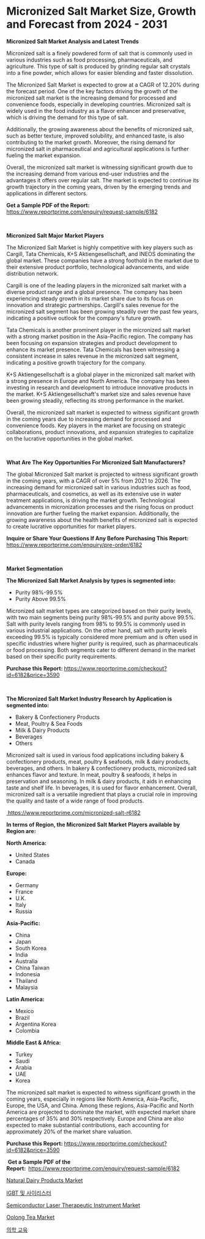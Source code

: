 <p><h1>Micronized Salt Market Size, Growth and Forecast from 2024 - 2031</h1></p><p><strong>Micronized Salt Market Analysis and Latest Trends</strong></p>
<p><p>Micronized salt is a finely powdered form of salt that is commonly used in various industries such as food processing, pharmaceuticals, and agriculture. This type of salt is produced by grinding regular salt crystals into a fine powder, which allows for easier blending and faster dissolution.</p><p>The Micronized Salt Market is expected to grow at a CAGR of 12.20% during the forecast period. One of the key factors driving the growth of the micronized salt market is the increasing demand for processed and convenience foods, especially in developing countries. Micronized salt is widely used in the food industry as a flavor enhancer and preservative, which is driving the demand for this type of salt.</p><p>Additionally, the growing awareness about the benefits of micronized salt, such as better texture, improved solubility, and enhanced taste, is also contributing to the market growth. Moreover, the rising demand for micronized salt in pharmaceutical and agricultural applications is further fueling the market expansion.</p><p>Overall, the micronized salt market is witnessing significant growth due to the increasing demand from various end-user industries and the advantages it offers over regular salt. The market is expected to continue its growth trajectory in the coming years, driven by the emerging trends and applications in different sectors.</p></p>
<p><strong>Get a Sample PDF of the Report:&nbsp;</strong> <a href="https://www.reportprime.com/enquiry/request-sample/6182">https://www.reportprime.com/enquiry/request-sample/6182</a></p>
<p>&nbsp;</p>
<p><strong>Micronized Salt Major Market Players</strong></p>
<p><p>The Micronized Salt Market is highly competitive with key players such as Cargill, Tata Chemicals, K+S Aktiengesellschaft, and INEOS dominating the global market. These companies have a strong foothold in the market due to their extensive product portfolio, technological advancements, and wide distribution network.</p><p>Cargill is one of the leading players in the micronized salt market with a diverse product range and a global presence. The company has been experiencing steady growth in its market share due to its focus on innovation and strategic partnerships. Cargill's sales revenue for the micronized salt segment has been growing steadily over the past few years, indicating a positive outlook for the company's future growth.</p><p>Tata Chemicals is another prominent player in the micronized salt market with a strong market position in the Asia-Pacific region. The company has been focusing on expansion strategies and product development to enhance its market presence. Tata Chemicals has been witnessing a consistent increase in sales revenue in the micronized salt segment, indicating a positive growth trajectory for the company.</p><p>K+S Aktiengesellschaft is a global player in the micronized salt market with a strong presence in Europe and North America. The company has been investing in research and development to introduce innovative products in the market. K+S Aktiengesellschaft's market size and sales revenue have been growing steadily, reflecting its strong performance in the market.</p><p>Overall, the micronized salt market is expected to witness significant growth in the coming years due to increasing demand for processed and convenience foods. Key players in the market are focusing on strategic collaborations, product innovations, and expansion strategies to capitalize on the lucrative opportunities in the global market.</p></p>
<p>&nbsp;</p>
<p><strong>What Are The Key Opportunities For Micronized Salt Manufacturers?</strong></p>
<p><p>The global Micronized Salt market is projected to witness significant growth in the coming years, with a CAGR of over 5% from 2021 to 2026. The increasing demand for micronized salt in various industries such as food, pharmaceuticals, and cosmetics, as well as its extensive use in water treatment applications, is driving the market growth. Technological advancements in micronization processes and the rising focus on product innovation are further fueling the market expansion. Additionally, the growing awareness about the health benefits of micronized salt is expected to create lucrative opportunities for market players.</p></p>
<p><strong>Inquire or Share Your Questions If Any Before Purchasing This Report:</strong> <a href="https://www.reportprime.com/enquiry/pre-order/6182">https://www.reportprime.com/enquiry/pre-order/6182</a></p>
<p>&nbsp;</p>
<p><strong>Market Segmentation</strong></p>
<p><strong>The Micronized Salt Market Analysis by types is segmented into:</strong></p>
<p><ul><li>Purity 98%-99.5%</li><li>Purity Above 99.5%</li></ul></p>
<p><p>Micronized salt market types are categorized based on their purity levels, with two main segments being purity 98%-99.5% and purity above 99.5%. Salt with purity levels ranging from 98% to 99.5% is commonly used in various industrial applications. On the other hand, salt with purity levels exceeding 99.5% is typically considered more premium and is often used in specific industries where higher purity is required, such as pharmaceuticals or food processing. Both segments cater to different demand in the market based on their specific purity requirements.</p></p>
<p><strong>Purchase this Report:&nbsp;</strong><a href="https://www.reportprime.com/checkout?id=6182&price=3590">https://www.reportprime.com/checkout?id=6182&price=3590</a></p>
<p>&nbsp;</p>
<p><strong>The Micronized Salt Market Industry Research by Application is segmented into:</strong></p>
<p><ul><li>Bakery & Confectionery Products</li><li>Meat, Poultry & Sea Foods</li><li>Milk & Dairy Products</li><li>Beverages</li><li>Others</li></ul></p>
<p><p>Micronized salt is used in various food applications including bakery & confectionery products, meat, poultry & seafoods, milk & dairy products, beverages, and others. In bakery & confectionery products, micronized salt enhances flavor and texture. In meat, poultry & seafoods, it helps in preservation and seasoning. In milk & dairy products, it aids in enhancing taste and shelf life. In beverages, it is used for flavor enhancement. Overall, micronized salt is a versatile ingredient that plays a crucial role in improving the quality and taste of a wide range of food products.</p></p>
<p><a href="https://www.reportprime.com/micronized-salt-r6182">&nbsp;https://www.reportprime.com/micronized-salt-r6182</a></p>
<p><strong>In terms of Region, the Micronized Salt Market Players available by Region are:</strong></p>
<p>
    <p> <strong> North America: </strong>
        <ul>
            <li>United States</li>
            <li>Canada</li>
        </ul>
        </p> 
    <p> <strong> Europe: </strong>
        <ul>
            <li>Germany</li>
            <li>France</li>
            <li>U.K.</li>
            <li>Italy</li>
            <li>Russia</li>
        </ul>
        </p> 
    <p> <strong> Asia-Pacific: </strong>
        <ul>
            <li>China</li>
            <li>Japan</li>
            <li>South Korea</li>
            <li>India</li>
            <li>Australia</li>
            <li>China Taiwan</li>
            <li>Indonesia</li>
            <li>Thailand</li>
            <li>Malaysia</li>
        </ul>
        </p> 
    <p> <strong> Latin America: </strong>
        <ul>
            <li>Mexico</li>
            <li>Brazil</li>
            <li>Argentina Korea</li>
            <li>Colombia</li>
        </ul>
        </p> 
    <p> <strong> Middle East & Africa: </strong>
        <ul>
            <li>Turkey</li>
            <li>Saudi</li>
            <li>Arabia</li>
            <li>UAE</li>
            <li>Korea</li>
        </ul>
    </p>
    </p>
<p><p>The micronized salt market is expected to witness significant growth in the coming years, especially in regions like North America, Asia-Pacific, Europe, the USA, and China. Among these regions, Asia-Pacific and North America are projected to dominate the market, with expected market share percentages of 35% and 30% respectively. Europe and China are also expected to make substantial contributions, each accounting for approximately 20% of the market share valuation.</p></p>
<p><strong>Purchase this Report: </strong><a href="https://www.reportprime.com/checkout?id=6182&price=3590">https://www.reportprime.com/checkout?id=6182&price=3590</a></p>
<p>&nbsp;<strong>Get a Sample PDF of the Report:&nbsp;&nbsp;</strong><a href="https://www.reportprime.com/enquiry/request-sample/6182">https://www.reportprime.com/enquiry/request-sample/6182</a></p>
<p><strong></strong></p>
<p><p><a href="https://github.com/janetchuadff364/Market-Research-Report-List-1/blob/main/natural-dairy-products-market.md">Natural Dairy Products Market</a></p><p><a href="https://medium.com/@wayae613/%EC%9D%B4%EA%B2%83%EC%9D%80-2024%EB%85%84%EB%B6%80%ED%84%B0-2031%EB%85%84%EA%B9%8C%EC%A7%80-%EC%98%88%EC%B8%A1%EB%90%9C-igbt%EC%99%80-thyristor-%EC%8B%9C%EC%9E%A5-%EC%97%AD%ED%95%99-%EB%B0%8F-%EC%84%B1%EC%9E%A5-%EC%9A%94%EC%9D%B8%EC%9D%84-%EB%B6%84%EC%84%9D%ED%95%A9%EB%8B%88%EB%8B%A4-37ab165be254">IGBT 및 사이리스터</a></p><p><a href="https://issuu.com/reportprime-2/docs/semiconductor-laser-therapeutic-ins_4429a40a412c17">Semiconductor Laser Therapeutic Instrument Market</a></p><p><a href="https://github.com/nicoletavirag/Market-Research-Report-List-4/blob/main/oolong-tea-market.md">Oolong Tea Market</a></p><p><a href="https://medium.com/@sergioagasta_31871/%EC%9D%98%ED%95%99-%EA%B5%90%EC%9C%A1-%EC%8B%9C%EC%9E%A5-%EC%A1%B0%EC%82%AC-%EB%B3%B4%EA%B3%A0%EC%84%9C%EC%97%90%EB%8A%94-2024%EB%85%84%EB%B6%80%ED%84%B0-2031%EB%85%84%EA%B9%8C%EC%A7%80-12-5-%EC%9D%98-%EC%84%B1%EC%9E%A5%EB%A5%A0%EC%9D%84-%EA%B3%A0%EB%A0%A4%ED%95%9C-%EC%8B%9C%EC%9E%A5-%EA%B7%9C%EB%AA%A8-%EC%A0%90%EC%9C%A0%EC%9C%A8-%EB%B0%8F-%EB%B6%84%EC%84%9D%EC%9D%B4-%ED%8F%AC%ED%95%A8%EB%90%98%EC%96%B4-%EC%9E%88%EC%8A%B5%EB%8B%88%EB%8B%A4-555e4a813722">의학 교육</a></p></p>